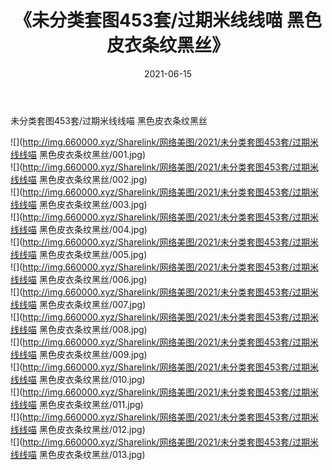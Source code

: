 ﻿---
layout: post
title:  《未分类套图453套/过期米线线喵 黑色皮衣条纹黑丝》
date:   2021-06-15
img: http://img.660000.xyz/Sharelink/网络美图/2021/未分类套图453套/过期米线线喵 黑色皮衣条纹黑丝/000.jpg
categories: [美女, 清纯, 唯美]
---

未分类套图453套/过期米线线喵 黑色皮衣条纹黑丝

 ![](http://img.660000.xyz/Sharelink/网络美图/2021/未分类套图453套/过期米线线喵 黑色皮衣条纹黑丝/001.jpg) <br>![](http://img.660000.xyz/Sharelink/网络美图/2021/未分类套图453套/过期米线线喵 黑色皮衣条纹黑丝/002.jpg) <br>![](http://img.660000.xyz/Sharelink/网络美图/2021/未分类套图453套/过期米线线喵 黑色皮衣条纹黑丝/003.jpg) <br>![](http://img.660000.xyz/Sharelink/网络美图/2021/未分类套图453套/过期米线线喵 黑色皮衣条纹黑丝/004.jpg) <br>![](http://img.660000.xyz/Sharelink/网络美图/2021/未分类套图453套/过期米线线喵 黑色皮衣条纹黑丝/005.jpg) <br>![](http://img.660000.xyz/Sharelink/网络美图/2021/未分类套图453套/过期米线线喵 黑色皮衣条纹黑丝/006.jpg) <br>![](http://img.660000.xyz/Sharelink/网络美图/2021/未分类套图453套/过期米线线喵 黑色皮衣条纹黑丝/007.jpg) <br>![](http://img.660000.xyz/Sharelink/网络美图/2021/未分类套图453套/过期米线线喵 黑色皮衣条纹黑丝/008.jpg) <br>![](http://img.660000.xyz/Sharelink/网络美图/2021/未分类套图453套/过期米线线喵 黑色皮衣条纹黑丝/009.jpg) <br>![](http://img.660000.xyz/Sharelink/网络美图/2021/未分类套图453套/过期米线线喵 黑色皮衣条纹黑丝/010.jpg) <br>![](http://img.660000.xyz/Sharelink/网络美图/2021/未分类套图453套/过期米线线喵 黑色皮衣条纹黑丝/011.jpg) <br>![](http://img.660000.xyz/Sharelink/网络美图/2021/未分类套图453套/过期米线线喵 黑色皮衣条纹黑丝/012.jpg) <br>![](http://img.660000.xyz/Sharelink/网络美图/2021/未分类套图453套/过期米线线喵 黑色皮衣条纹黑丝/013.jpg) <br>